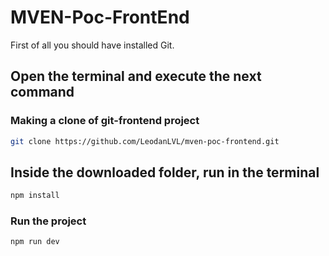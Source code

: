 # MVEN-Poc-FrontEnd

First of all you should have installed Git.

## Open the terminal and execute the next command 


### Making a clone of git-frontend project

```sh
git clone https://github.com/LeodanLVL/mven-poc-frontend.git
```

## Inside the downloaded folder, run in the terminal 

```sh
npm install
```

### Run the project

```sh
npm run dev
```

